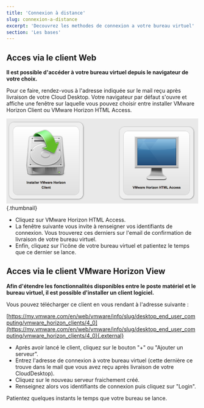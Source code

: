 ```yaml
---
title: 'Connexion à distance'
slug: connexion-a-distance
excerpt: 'Decouvrez les methodes de connexion a votre bureau virtuel'
section: 'Les bases'
---
```


## Acces via le client Web

**Il est possible d'accéder à votre bureau virtuel depuis le navigateur de votre choix.**

Pour ce faire, rendez-vous à l'adresse indiquée sur le mail reçu après livraison de votre Cloud Desktop. Votre navigateur par défaut s'ouvre et affiche une fenêtre sur laquelle vous pouvez choisir entre installer VMware Horizon Client ou VMware Horizon HTML Access.


![accueil de horizon view](images/1200.png){.thumbnail}

- Cliquez sur VMware Horizon HTML Access.
- La fenêtre suivante vous invite à renseigner vos identifiants de connexion. Vous trouverez ces derniers sur l'email de confirmation de livraison de votre bureau virtuel.
- Enfin, cliquez sur l'icône de votre bureau virtuel et patientez le temps que ce dernier se lance.


## Acces via le client VMware Horizon View
**Afin d'étendre les fonctionnalités disponibles entre le poste matériel et le bureau virtuel, il est possible d'installer un client logiciel.**

Vous pouvez télécharger ce client en vous rendant à l'adresse suivante :

[https://my.vmware.com/en/web/vmware/info/slug/desktop_end_user_computing/vmware_horizon_clients/4_0](https://my.vmware.com/en/web/vmware/info/slug/desktop_end_user_computing/vmware_horizon_clients/4_0){.external}

- Après avoir lancé le client, cliquez sur le bouton "+" ou "Ajouter un serveur".
- Entrez l'adresse de connexion à votre bureau virtuel (cette dernière ce trouve dans le mail que vous avez reçu après livraison de votre CloudDesktop).
- Cliquez sur le nouveau serveur fraichement créé.
- Renseignez alors vos identifiants de connexion puis cliquez sur "Login".

Patientez quelques instants le temps que votre bureau se lance.